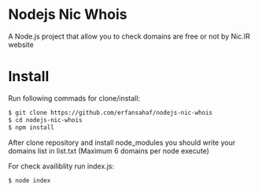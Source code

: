 # Nodejs Nic Whois
A Node.js project that allow you to check domains are free or not by Nic.IR website

# Install
Run following commads for clone/install:
```sh
$ git clone https://github.com/erfansahaf/nodejs-nic-whois
$ cd nodejs-nic-whois
$ npm install
```

After clone repository and install node_modules you should write your domains list in list.txt (Maximum 6 domains per node execute)

For check availiblity run index.js:
```sh
$ node index
```
